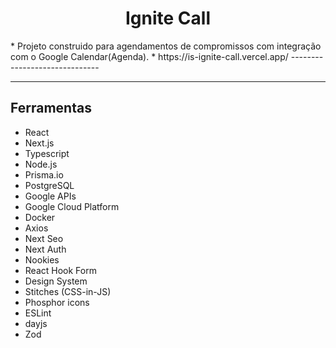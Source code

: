 <h1 align="center">Ignite Call</h1>
* Projeto construido para agendamentos de compromissos com integração com o Google Calendar(Agenda).
* <a>https://is-ignite-call.vercel.app/<a>
------------------------------

------------------------------
## Ferramentas
- React
- Next.js
- Typescript
- Node.js
- Prisma.io
- PostgreSQL
- Google APIs
- Google Cloud Platform
- Docker
- Axios
- Next Seo
- Next Auth
- Nookies
- React Hook Form
- Design System
- Stitches (CSS-in-JS)
- Phosphor icons
- ESLint
- dayjs
- Zod
